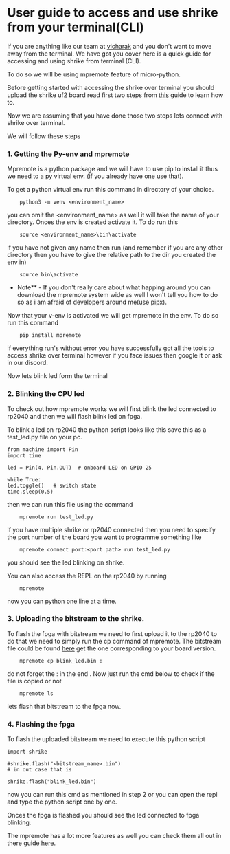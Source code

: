 # User guide to access and use shrike from your terminal(CLI)

If you are anything like our team at [vicharak](vicharak.in) and you don't want to move away from the terminal. We have got you cover here is a quick guide for accessing and using shrike from terminal (CLI). 

To do so we will be using mpremote feature of micro-python.

Before getting started with accessing the shrike over terminal you should upload the shrike uf2 board read first two steps from [this](./getting_started.md) guide to learn how to. 

Now we are assuming that you have done those two steps lets connect with shrike over terminal.

We will follow these steps 


### 1. Getting the Py-env and mpremote

Mpremote is a python package and we will have to use pip to install it thus we need to a py virtual env. (if you already have one use that).

To get a python virtual env run this command in directory of your choice.

```
    python3 -m venv <environment_name>
```
you can omit the <environment_name> as well it will take the name of your directory. Onces the env is created activate it. To do run this 

```
    source <environment_name>\bin\activate 
```
if you have not given any name then run (and remember if you are any other directory then you have to give the relative path to the dir you created the env in)

```
    source bin\activate
```

 * Note** - If you don't really care about what happing around you can download the mpremote system wide as well I won't tell you how to do so as i am afraid of developers around me(use pipx).

Now that your v-env is activated we will get mpremote in the env. To do so run this command 

```
    pip install mpremote 
```
if everything run's without error you have successfully got all the tools to access shrike over terminal however if you face issues then google it or ask in our discord. 

Now lets blink led form the terminal 

### 2. Blinking the CPU led 

To check out how mpremote works we will first blink the led connected to rp2040 and then we will flash blink led on fpga.

To blink a led on rp2040 the python script looks like this save this as a test_led.py file on your pc.

```
from machine import Pin
import time

led = Pin(4, Pin.OUT)  # onboard LED on GPIO 25

while True:
led.toggle()   # switch state
time.sleep(0.5)
```
then we can run this file using the command 
```
    mpremote run test_led.py
```

if you have multiple shrike or rp2040 connected then you need to specify the port number of the board you want to programme something like 

```
    mpremote connect port:<port path> run test_led.py
```
you should see the led blinking on shrike.

You can also access the REPL on the rp2040 by running 

```
    mpremote 
```
now you can python one line at a time. 

### 3. Uploading the bitstream to the shrike.

To flash the fpga with bitstream we need to first upload it to the rp2040 to do that we need to simply run the cp command of mpremote. The bitstream file could be found [here](../Test_bitstreams/) get the one corresponding to your board version. 

```
    mpremote cp blink_led.bin : 
```
do not forget the : in the end . Now just run the cmd below to check if the file is copied or not
```
    mpremote ls 
```
lets flash that bitstream to the fpga now.


### 4. Flashing the fpga 

To flash the uploaded bitstream we need to execute this python script 

```
import shrike

#shrike.flash("<bitstream_name>.bin")
# in out case that is 

shrike.flash("blink_led.bin")
```
now you can run this cmd as mentioned in step 2 or you can open the repl and type the python script one by one.

Onces the fpga is flashed you should see the led connected to fpga blinking.

The mpremote has a lot more features as well you can check them all out in there guide [here](https://docs.micropython.org/en/latest/reference/mpremote.html#).



